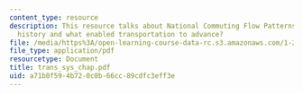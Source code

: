 ```yaml
---
content_type: resource
description: This resource talks about National Commuting Flow Patterns in the U.S.,
  history and what enabled transportation to advance?
file: /media/https%3A/open-learning-course-data-rc.s3.amazonaws.com/1-221j-transportation-systems-fall-2004/a71b0f594b720c0b66cc89cdfc3eff3e_trans_sys_chap.pdf
file_type: application/pdf
resourcetype: Document
title: trans_sys_chap.pdf
uid: a71b0f59-4b72-0c0b-66cc-89cdfc3eff3e
---
```

